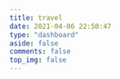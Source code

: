 ```yaml
---
title: travel
date: 2021-04-06 22:50:47
type: "dashboard"
aside: false
comments: false
top_img: false
---
```

